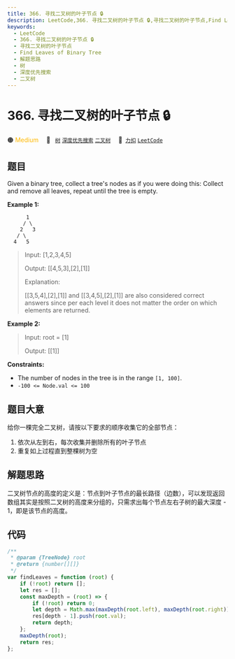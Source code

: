 ```yaml
---
title: 366. 寻找二叉树的叶子节点 🔒
description: LeetCode,366. 寻找二叉树的叶子节点 🔒,寻找二叉树的叶子节点,Find Leaves of Binary Tree,解题思路,树,深度优先搜索,二叉树
keywords:
  - LeetCode
  - 366. 寻找二叉树的叶子节点 🔒
  - 寻找二叉树的叶子节点
  - Find Leaves of Binary Tree
  - 解题思路
  - 树
  - 深度优先搜索
  - 二叉树
---
```


# 366. 寻找二叉树的叶子节点 🔒

🟠 <font color=#ffb800>Medium</font>&emsp; 🔖&ensp; [`树`](/tag/tree.md) [`深度优先搜索`](/tag/depth-first-search.md) [`二叉树`](/tag/binary-tree.md)&emsp; 🔗&ensp;[`力扣`](https://leetcode.cn/problems/find-leaves-of-binary-tree) [`LeetCode`](https://leetcode.com/problems/find-leaves-of-binary-tree)

## 题目

Given a binary tree, collect a tree's nodes as if you were doing this: Collect and remove all leaves, repeat until the tree is empty.

**Example 1:**

          1
         / \
        2   3
       / \
      4   5

> Input: [1,2,3,4,5]
>
> Output: [[4,5,3],[2],[1]]
>
> Explanation:
>
> [[3,5,4],[2],[1]] and [[3,4,5],[2],[1]] are also considered correct answers since per each level it does not matter the order on which elements are returned.

**Example 2:**

> Input: root = [1]
>
> Output: [[1]]

**Constraints:**

- The number of nodes in the tree is in the range `[1, 100]`.
- `-100 <= Node.val <= 100`

## 题目大意

给你一棵完全二叉树，请按以下要求的顺序收集它的全部节点：

1. 依次从左到右，每次收集并删除所有的叶子节点
2. 重复如上过程直到整棵树为空

## 解题思路

二叉树节点的高度的定义是：节点到叶子节点的最长路径（边数），可以发现返回数组其实是按照二叉树的高度来分组的，只需求出每个节点左右子树的最大深度 - 1，即是该节点的高度。

## 代码

```javascript
/**
 * @param {TreeNode} root
 * @return {number[][]}
 */
var findLeaves = function (root) {
	if (!root) return [];
	let res = [];
	const maxDepth = (root) => {
		if (!root) return 0;
		let depth = Math.max(maxDepth(root.left), maxDepth(root.right)) + 1;
		res[depth - 1].push(root.val);
		return depth;
	};
	maxDepth(root);
	return res;
};
```
